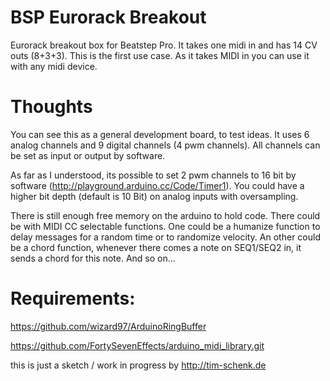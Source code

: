 BSP Eurorack Breakout
=====================

Eurorack breakout box for Beatstep Pro. It takes one midi in and has 14 CV outs (8+3+3). This is the first use case.
As it takes MIDI in you can use it with any midi device.


Thoughts
========

You can see this as a general development board, to test ideas.
It uses 6 analog channels and 9 digital channels (4 pwm channels).
All channels can be set as input or output by software.

As far as I understood, its possible to set 2 pwm channels to 16 bit by software (http://playground.arduino.cc/Code/Timer1).
You could have a higher bit depth (default is 10 Bit) on analog inputs with oversampling.

There is still enough free memory on the arduino to hold code. There could be with MIDI CC selectable functions.
One could be a humanize function to delay messages for a random time or to randomize velocity.
An other could be a chord function, whenever there comes a note on SEQ1/SEQ2 in, it sends a chord for this note. And so on...

Requirements:
=============

https://github.com/wizard97/ArduinoRingBuffer

https://github.com/FortySevenEffects/arduino_midi_library.git





this is just a sketch / work in progress by http://tim-schenk.de